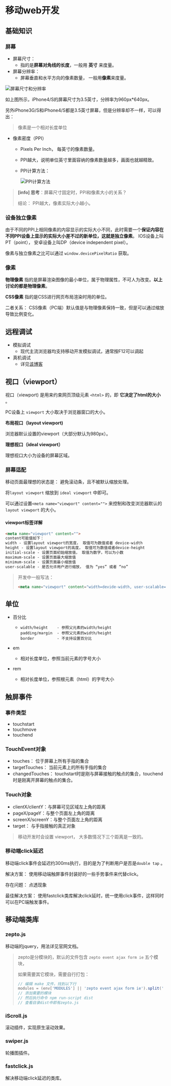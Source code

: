 # 移动web开发

## 基础知识

### 屏幕

- 屏幕尺寸：
  - 指的是**屏幕对角线的长度**，一般用 **英寸** 来度量。
- 屏幕分辨率：
  - 屏幕垂直和水平方向的像素数量， 一般用**像素**来度量。

 ![屏幕尺寸和分辨率](images/屏幕尺寸和分辨率.png)

如上图所示，iPhone4/S的屏幕尺寸为3.5英寸，分辨率为960px*640px。

另外iPhone3G/S和iPhone4/S都是3.5英寸屏幕，但是分辨率却不一样，可以得出：

>  像素是一个相对长度单位

- 像素密度（PPI）

  - Pixels Per Inch， 每英寸的像素数量。

  - PPI越大，说明单位英寸里面容纳的像素数量越多，画面也就越精致。

  - PPI计算方法：

    ![PPI计算方法](images/PPI计算方法.jpg)



> **[info] 思考**：屏幕尺寸固定时，PPI和像素大小的关系？
>
>  结论： PPI越大，像素实际大小越小。

### 设备独立像素

由于不同的PPI上相同像素的内容显示的实际大小不同，此时需要一个**保证内容在不同PPI设备上显示的实际大小差不过的新单位，这就是独立像素**。 IOS设备上叫PT（point）， 安卓设备上叫DP（device independent pixel）。

像素与独立像素之比可以通过 `window.devicePixelRatio` 获取。

### 像素

**物理像素** 指的是屏幕渲染图像的最小单位，属于物理属性，不可人为改变。**以上讨论的都是物理像素**。

**CSS像素** 指的是CSS进行网页布局渲染时用的单位。

二者关系： CSS像素（PC端）默认值是与物理像素保持一致，但是可以通过缩放导致比例变化。

## 远程调试

- 模拟调试
  - 现代主流浏览器均支持移动开发模拟调试，通常按F12可以调起
- 真机调试
  - 详见[该博客](<https://blog.csdn.net/baidu_27605213/article/details/89226108>)

## 视口（viewport）

视口（viewport) 是用来约束网页顶级元素 `<html>` 的，即 **它决定了html的大小** 。

PC设备上 `viewport` 大小取决于浏览器窗口的大小。

**布局视口（layout viewport)**

浏览器默认设置的viewport（大部分默认为980px）。

**理想视口（ideal viewport）**

理想视口大小为设备的屏幕区域。

### 屏幕适配

移动页面最理想的状态是： 避免滚动条，且不被默认缩放处理。

将`layout viewport` 缩放到 `ideal viewport` 中即可。

可以通过设置`<meta name="viewport" content="">` 来控制和改变浏览器默认的`layout viewport` 的大小。

#### viewport标签详解

```html
<meta name="viewport" content="">
content可能值如下：
width - 设置layout viewport的宽度， 取值可为数值或者 device-width
height - 设置layout viewport的高度， 取值可为数值或者device-height
initial-scale - 设置页面初始缩放值， 取值为数字，可以为小数
maximum-scale - 设置页面最大缩放值
minimum-scale - 设置页面最小缩放值
user-scalable - 是否允许用户进行缩放， 值为 “yes” 或者 “no”
```

> 开发中一般写法： 
>
> ```html
> <meta name="viewport" content="width=devide-width, user-scalable=no, initial-scale=1.0, maximum-scale=1.0, minimum-scale=1.0">
> ```

## 单位

- 百分比

  - ```
    width/height 	- 参照父元素的width/height
    padding/margin 	- 参照父元素的width/height
    border 			- 不支持设置百分比
    ```

- em

  - 相对长度单位，参照当前元素的字号大小

- rem

  - 相对长度单位，参照根元素（html）的字号大小

## 触屏事件

### 事件类型

- touchstart
- touchmove
- touchend

### TouchEvent对象

- touches： 位于屏幕上所有手指的集合
- targetTouches： 当前元素上的所有手指的集合
- changedTouches： touchstart时是刚与屏幕接触的触点的集合，touchend时是刚离开屏幕的触点的集合。

### Touch对象

- clientX/clientY：与屏幕可见区域左上角的距离
- pageX/pageY：与整个页面左上角的距离
- screenX/screenY：与整个页面左上角的距离
- target： 与手指接触的真正对象

> 移动开发时会设置 viewport， 大多数情况下三个距离是一致的。

### 移动端click延迟

移动端click事件会延迟约300ms执行，目的是为了判断用户是否是`double tap` 。

解决方案： 使用移动端触屏事件封装好的一些手势事件来代替click。

存在问题： 点透现象

最佳解决方案： 使用fastclick类库解决click延时，统一使用click事件，这样同时可以在PC端触发事件。

## 移动端类库

### zepto.js

移动端的jquery，用法详见官网文档。

> zepto是分模块的，默认的文件包含 `zepto event ajax form ie` 五个模块，
>
> 如果需要其它模块，需要自行打包：
>
> ```js
> // 编辑 make 文件，找到以下行
> modules = (env['MODULES'] || 'zepto event ajax form ie').split(' ')
> // 添加需要的模块
> // 然后执行命令 npm run-script dist
> // 查看目录dist中即有zepto.js
> ```

### iScroll.js

滚动插件，实现原生滚动效果。

### swiper.js

轮播图插件。

### fastclick.js

解决移动端click延迟的类库。

